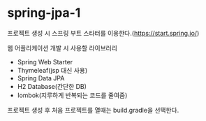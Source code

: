 # spring-jpa-1

프로젝트 생성 시 스프링 부트 스타터를 이용한다.(https://start.spring.io/)

웹 어플리케이션 개발 시 사용할 라이브러리
- Spring Web Starter
- Thymeleaf(jsp 대신 사용)
- Spring Data JPA
- H2 Database(간단한 DB)
- lombok(지루하게 반복되는 코드를 줄여줌)

프로젝트 생성 후 처음 프로젝트를 열때는 build.gradle을 선택한다.
